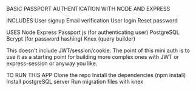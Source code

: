 
BASIC PASSPORT AUTHENTICATION WITH NODE AND EXPRESS

INCLUDES
    User signup
    Email verification
    User login
    Reset password

USES
    Node 
    Express
    Passport js (for authenticating user)
    PostgreSQL
    Bcrypt (for password hashing)
    Knex (query builder)

This doesn't include JWT/session/cookie.
The point of this mini auth is to use it as a starting point for building more complex ones with JWT or express-session or anyway you like.

TO RUN THIS APP
    Clone the repo
    Install the dependencies (npm install)
    Install postgreSQL server
    Run migration files with knex
